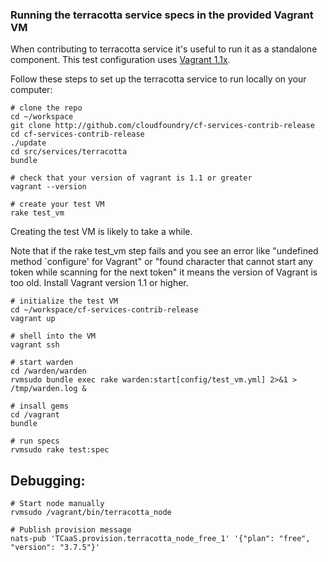### Running the terracotta service specs in the provided Vagrant VM

When contributing to terracotta service it's useful to run it as a standalone
component. This test configuration uses [Vagrant 1.1x][vagrant].

[vagrant]: http://docs.vagrantup.com/v2/installation/index.html

Follow these steps to set up the terracotta service to run locally on your computer:

```shell
# clone the repo
cd ~/workspace
git clone http://github.com/cloudfoundry/cf-services-contrib-release
cd cf-services-contrib-release
./update
cd src/services/terracotta
bundle

# check that your version of vagrant is 1.1 or greater
vagrant --version

# create your test VM
rake test_vm
```

Creating the test VM is likely to take a while.

Note that if the rake test_vm step fails and you see an error like
"undefined method `configure' for Vagrant" or
"found character that cannot start any token while scanning for the next token"
it means the version of Vagrant is too old.
Install Vagrant version 1.1 or higher.

```shell
# initialize the test VM
cd ~/workspace/cf-services-contrib-release
vagrant up

# shell into the VM
vagrant ssh

# start warden
cd /warden/warden
rvmsudo bundle exec rake warden:start[config/test_vm.yml] 2>&1 > /tmp/warden.log &

# insall gems
cd /vagrant
bundle

# run specs
rvmsudo rake test:spec
```

## Debugging:
```shell
# Start node manually
rvmsudo /vagrant/bin/terracotta_node

# Publish provision message
nats-pub 'TCaaS.provision.terracotta_node_free_1' '{"plan": "free", "version": "3.7.5"}'
```